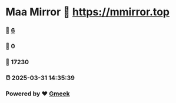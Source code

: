 # Maa Mirror :link: https://mmirror.top 
### :page_facing_up: [6](https://mmirror.top/tag.html) 
### :speech_balloon: 0 
### :hibiscus: 17230 
### :alarm_clock: 2025-03-31 14:35:39 
### Powered by :heart: [Gmeek](https://github.com/Meekdai/Gmeek)
